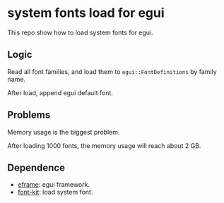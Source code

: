 # system fonts load for egui
This repo show how to load system fonts for egui.

## Logic
Read all font families, and load them to `egui::FontDefinitions` by family name. 

After load, append egui default font.

## Problems
Memory usage is the biggest problem.

After loading 1000 fonts, the memory usage will reach about 2 GB.

## Dependence
- [eframe](https://docs.rs/eframe): egui framework.
- [font-kit](https://docs.rs/font-kit): load system font.